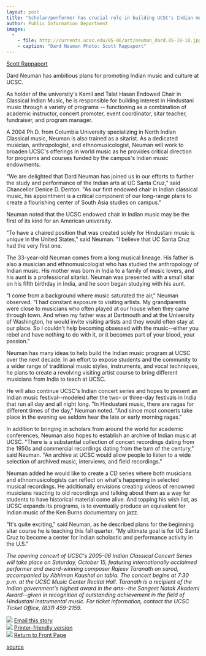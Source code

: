 ```yaml
---
layout: post
title: "Scholar/performer has crucial role in building UCSC's Indian music program"
author: Public Information Department
images:
  -
    - file: http://currents.ucsc.edu/05-06/art/neuman_dard.05-10-10.jpg
    - caption: "Dard Neuman Photo: Scott Rappaport"
---
```


  
[Scott Rappaport][1]

Dard Neuman has ambitious plans for promoting Indian music and culture at UCSC.

As holder of the university's Kamil and Talat Hasan Endowed Chair in Classical Indian Music, he is responsible for building interest in Hindustani music through a variety of programs -- functioning as a combination of academic instructor, concert promoter, event coordinator, sitar teacher, fundraiser, and program manager.

A 2004 Ph.D. from Columbia University specializing in North Indian Classical music, Neuman is also trained as a sitarist. As a dedicated musician, anthropologist, and ethnomusicologist, Neuman will work to broaden UCSC's offerings in world music as he provides critical direction for programs and courses funded by the campus's Indian music endowments.

"We are delighted that Dard Neuman has joined us in our efforts to further the study and performance of the Indian arts at UC Santa Cruz," said Chancellor Denice D. Denton. "As our first endowed chair in Indian classical music, his appointment is a critical component of our long-range plans to create a flourishing center of South Asia studies on campus."

Neuman noted that the UCSC endowed chair in Indian music may be the first of its kind for an American university.

"To have a chaired position that was created solely for Hindustani music is unique in the United States," said Neuman. "I believe that UC Santa Cruz had the very first one.

The 33-year-old Neuman comes from a long musical lineage. His father is also a musician and ethnomusicologist who has studied the anthropology of Indian music. His mother was born in India to a family of music lovers, and his aunt is a professional sitarist. Neuman was presented with a small sitar on his fifth birthday in India, and he soon began studying with his aunt.

"I come from a background where music saturated the air," Neuman observed. "I had constant exposure to visiting artists. My grandparents were close to musicians who often played at our house when they came through town. And when my father was at Dartmouth and at the University of Washington, he would invite visiting artists and they would often stay at our place. So I couldn't help becoming obsessed with the music--either you rebel and have nothing to do with it, or it becomes part of your blood, your passion."

Neuman has many ideas to help build the Indian music program at UCSC over the next decade. In an effort to expose students and the community to a wider range of traditional music styles, instruments, and vocal techniques, he plans to create a revolving visiting artist course to bring different musicians from India to teach at UCSC.

He will also continue UCSC's Indian concert series and hopes to present an Indian music festival--modeled after the two- or three-day festivals in India that run all day and all night long. "In Hindustani music, there are ragas for different times of the day," Neuman noted. "And since most concerts take place in the evening we seldom hear the late or early morning ragas."

In addition to bringing in scholars from around the world for academic conferences, Neuman also hopes to establish an archive of Indian music at UCSC. "There is a substantial collection of concert recordings dating from the 1950s and commercial recordings dating from the turn of the century," said Neuman. "An archive at UCSC would allow people to listen to a wide selection of archived music, interviews, and field recordings."

Neuman added he would like to create a CD series where both musicians and ethnomusicologists can reflect on what's happening in selected musical recordings. He additionally envisions creating videos of renowned musicians reacting to old recordings and talking about them as a way for students to have historical material come alive. And topping his wish list, as UCSC expands its programs, is to eventually produce an equivalent for Indian music of the Ken Burns documentary on jazz.

"It's quite exciting," said Neuman, as he described plans for the beginning sitar course he is teaching this fall quarter. "My ultimate goal is for UC Santa Cruz to become a center for Indian scholastic and performance activity in the U.S."

_The opening concert of UCSC's 2005-06 Indian Classical Concert Series will take place on Saturday, October 15, featuring internationally acclaimed performer and award-winning composer Rajeev Taranath on sarod, accompanied by Abhiman Kaushal on tabla. The concert begins at 7:30 p.m. at the UCSC Music Center Recital Hall. Taranath is a recipient of the Indian government's highest award in the arts--the Sangeet Natak Akademi Award--given in recognition of outstanding achievement in the field of Hindustani instrumental music. For ticket information, contact the UCSC Ticket Office, (831) 459-2159._

![][2] [Email this story][3]  
![][2] [Printer-friendly version][4]  
![][2] [Return to Front Page][5]

[1]: mailto:srapp@ucsc.edu
[2]: ../../images/bulletarrow.gif
[3]: javascript:url();document.f1.submit();
[4]: javascript:popUp();
[5]: http://currents.ucsc.edu/

[source](http://www1.ucsc.edu/currents/05-06/10-10/music.asp "Permalink to music")
